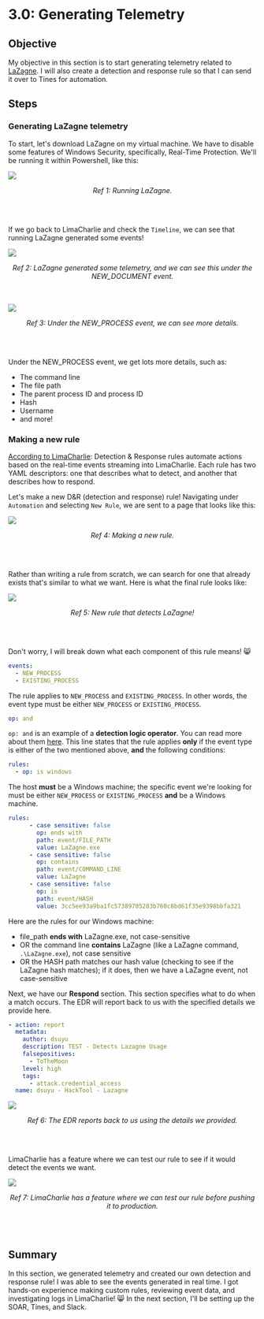 # 3.0: Generating Telemetry
## Objective
My objective in this section is to start generating telemetry related to [LaZagne](https://github.com/AlessandroZ/LaZagne). I will also create a detection and response rule so that I can send it over to Tines for automation.

## Steps
### Generating LaZagne telemetry
To start, let's download LaZagne on my virtual machine. We have to disable some features of Windows Security, specifically, Real-Time Protection. We'll be running it within Powershell, like this:

<img src="https://i.imgur.com/nrtlKna.png">
<p align="center"><i>Ref 1: Running LaZagne.</i></p> 
<br><br>

If we go back to LimaCharlie and check the `Timeline`, we can see that running LaZagne generated some events! 

<img src=https://i.imgur.com/3EUP6gT.png>
<p align="center"><i>Ref 2: LaZagne generated some telemetry, and we can see this under the NEW_DOCUMENT event.</i></p>
<br><br>

<img src="https://i.imgur.com/m9kQG0k.png">
<p align="center"><i>Ref 3: Under the NEW_PROCESS event, we can see more details.</i></p> 
<br><br>

Under the NEW_PROCESS event, we get lots more details, such as:
- The command line
- The file path
- The parent process ID and process ID
- Hash
- Username
- and more!

### Making a new rule
[According to LimaCharlie](https://docs.limacharlie.io/docs/detection-and-response):
Detection & Response rules automate actions based on the real-time events streaming into LimaCharlie. Each rule has two YAML descriptors: one that describes what to detect, and another that describes how to respond.

Let's make a new D&R (detection and response) rule! Navigating under `Automation` and selecting `New Rule`, we are sent to a page that looks like this:

<img src="https://i.imgur.com/EldBKoK.png">
<p align="center"><i>Ref 4: Making a new rule.</i></p> 
<br><br>

Rather than writing a rule from scratch, we can search for one that already exists that's similar to what we want. Here is what the final rule looks like:

<img src="https://i.imgur.com/baLyklD.png">
<p align="center"><i>Ref 5: New rule that detects LaZagne!</i></p> 
<br><br>

Don't worry, I will break down what each component of this rule means! 😸

```yaml
events:
  - NEW_PROCESS
  - EXISTING_PROCESS
```
The rule applies to `NEW_PROCESS` and `EXISTING_PROCESS`. In other words, the event type must be either `NEW_PROCESS` or `EXISTING_PROCESS`.

```yaml
op: and
```
`op: and` is an example of a **detection logic operator**. You can read more about them [here](https://docs.limacharlie.io/docs/detection-logic-operators). This line states that the rule applies **only** if the event type is either of the two mentioned above, **and** the following conditions:

```yaml
rules:
  - op: is windows
```
The host **must** be a Windows machine; the specific event we're looking for must be either `NEW_PROCESS` or `EXISTING_PROCESS` **and** be a Windows machine.

```yaml
rules:
      - case sensitive: false
        op: ends with
        path: event/FILE_PATH
        value: LaZagne.exe
      - case sensitive: false
        op: contains
        path: event/COMMAND_LINE
        value: LaZagne
      - case sensitive: false
        op: is
        path: event/HASH
        value: 3cc5ee93a9ba1fc57389705283b760c8bd61f35e9398bbfa321
```
Here are the rules for our Windows machine:
- file_path **ends with** LaZagne.exe, not case-sensitive
- OR the command line **contains** LaZagne (like a LaZagne command, `.\LaZagne.exe`), not case sensitive
- OR the HASH path matches our hash value (checking to see if the LaZagne hash matches); if it does, then we have a LaZagne event, not case-sensitive

Next, we have our **Respond** section. This section specifies what to do when a match occurs. The EDR will report back to us with the specified details we provide here.

```yaml
- action: report
  metadata:
    author: dsuyu
    description: TEST - Detects Lazagne Usage
    falsepositives:
      - ToTheMoon
    level: high
    tags:
      - attack.credential_access
  name: dsuyu - HackTool - Lazagne
```

<img src="https://i.imgur.com/r2uAy4j.png">
<p align="center"><i>Ref 6: The EDR reports back to us using the details we provided.</i></p> 
<br><br>

LimaCharlie has a feature where we can test our rule to see if it would detect the events we want.

<img src="https://i.imgur.com/Uawf7fP.png">
<p align="center"><i>Ref 7: LimaCharlie has a feature where we can test our rule before pushing it to production.</i></p> 
<br><br>

## Summary
In this section, we generated telemetry and created our own detection and response rule! I was able to see the events generated in real time. I got hands-on experience making custom rules, reviewing event data, and investigating logs in LimaCharlie! 😸 
In the next section, I'll be setting up the SOAR, Tines, and Slack.
